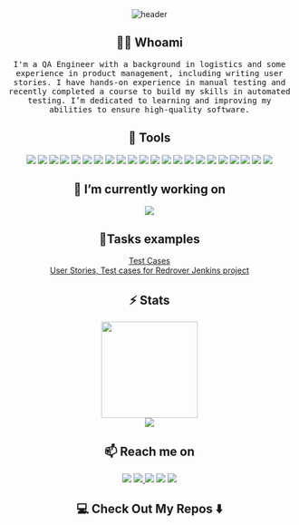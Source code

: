 <div align="center">
<div align="center">
  <img src="https://github.com/Nostalgeek23/Nostalgeek23/assets/49209427/85344059-d441-4876-ae3e-5d53d5a23897" alt="header"/>
</div>
  <h2 align="center"> 👨‍💻 Whoami</h2>
  <p align="center">
  <samp>I'm a QA Engineer with a background in logistics and some experience in product management, including writing user stories. I have hands-on experience in manual testing and recently completed a course to build my skills in automated testing. I’m dedicated to learning and improving my abilities to ensure high-quality software.
  </samp>
</p>

<h2>🔭 Tools </h2>
<div>
<img src="https://img.shields.io/badge/java-%23ED8B00.svg?style=for-the-badge&logo=openjdk&logoColor=white"/>
<img src="https://img.shields.io/badge/-selenium-%43B02A?style=for-the-badge&logo=selenium&logoColor=white"/>
<img src="https://img.shields.io/badge/Apache%20Maven-C71A36?style=for-the-badge&logo=Apache%20Maven&logoColor=white"/>
<img src="https://github.com/Nostalgeek23/Mysite/assets/49209427/d5aebbdd-5f7b-410c-82f5-e195dd7ba03d"/>
<img src="https://github.com/Nostalgeek23/Mysite/assets/49209427/bdfa3c76-351e-4375-b157-4db417aed7c9"/>
<img src="https://img.shields.io/badge/github-%23121011.svg?style=for-the-badge&logo=github&logoColor=white"/>
<img src="https://img.shields.io/badge/github%20actions-%232671E5.svg?style=for-the-badge&logo=githubactions&logoColor=white"/>
<img src="https://img.shields.io/badge/IntelliJIDEA-000000.svg?style=for-the-badge&logo=intellij-idea&logoColor=white"/>
<img src="https://img.shields.io/badge/docker-%230db7ed.svg?style=for-the-badge&logo=docker&logoColor=white"/>
<img src="https://img.shields.io/badge/css3-%231572B6.svg?style=for-the-badge&logo=css3&logoColor=white"/>
<img src="https://img.shields.io/badge/html5-%23E34F26.svg?style=for-the-badge&logo=html5&logoColor=white"/>
<img src="https://img.shields.io/badge/mysql-4479A1.svg?style=for-the-badge&logo=mysql&logoColor=white"/>
<img src="https://img.shields.io/badge/Postman-FF6C37?style=for-the-badge&logo=postman&logoColor=white"/>
<img src="https://img.shields.io/badge/Microsoft_Office-D83B01?style=for-the-badge&logo=microsoft-office&logoColor=white"/>
<img src="https://img.shields.io/badge/Android-3DDC84?style=for-the-badge&logo=android&logoColor=white"/>
<img src="https://img.shields.io/badge/Linux-FCC624?style=for-the-badge&logo=linux&logoColor=black"/>
<img src="https://img.shields.io/badge/confluence-%23172BF4.svg?style=for-the-badge&logo=confluence&logoColor=white"/>
<img src="https://img.shields.io/badge/jira-%230A0FFF.svg?style=for-the-badge&logo=jira&logoColor=white"/>
<img src="https://img.shields.io/badge/Notion-%23000000.svg?style=for-the-badge&logo=notion&logoColor=white"/>
<img src="https://img.shields.io/badge/Trello-%23026AA7.svg?style=for-the-badge&logo=Trello&logoColor=white"/>
<img src="https://img.shields.io/badge/wireguard-%2388171A.svg?style=for-the-badge&logo=wireguard&logoColor=white"/>
<img src="https://img.shields.io/badge/google-4285F4?style=for-the-badge&logo=google&logoColor=white"/>
</div>

<h2>💬 I’m currently working on </h2>
<a href="https://github.com/Nostalgeek23/LUMAJavaSeleniumTestNGAllure">
  <img src="https://github.com/Nostalgeek23/Mysite/assets/49209427/88cf2091-62bc-4aea-bbac-80fa69e51c17"/>
</a>

<h2>💼Tasks examples</h2>
<a href="https://drive.google.com/drive/folders/1mn83T9eqRCnac55SmsZByYygIFQ6NoL-?usp=sharing">
  Test Cases
</a><br>
<a href="https://drive.google.com/drive/folders/18lLGK8elatXnbkrglsbepv-nQo707F8G?usp=sharing">
  User Stories, Test cases for Redrover Jenkins project
</a>

<h2>⚡ Stats </h2>
<div align="center">
  <a href="https://cert.efset.org/xqCfR7"><img src="https://cdn.efset.org/efset-widget/img/v2/social-media/certificate/72.png" width="170" height="170"></a><br>
</div>

<div align="center">
    <img src="https://www.codewars.com/users/Nostalgeek23/badges/small"/>
</div>

<h2>📫 Reach me on </h2>
<a href="https://www.linkedin.com/in/eugene-tregubov/"><img src="https://img.shields.io/badge/linkedin-%230077B5.svg?style=for-the-badge&logo=linkedin&logoColor=white"/></a>
<a href="mailto:evrtreg@gmail.com"><img src="https://img.shields.io/badge/Gmail-D14836?style=for-the-badge&logo=gmail&logoColor=white"/>
<a href="https://t.me/Nstlgk"><img src="https://img.shields.io/badge/Telegram-2CA5E0?style=for-the-badge&logo=telegram&logoColor=white"/></a>
<a href="https://www.instagram.com/jecaaan/"><img src="https://img.shields.io/badge/Instagram-%23E4405F.svg?style=for-the-badge&logo=Instagram&logoColor=white"/></a>
<a href="https://discordapp.com/users/202932305675681792"><img src="https://img.shields.io/badge/Discord-%235865F2.svg?style=for-the-badge&logo=discord&logoColor=white"/></a>
<h2>💻 Check Out My Repos ⬇️ </h2>
</div>
<!--
**Nostalgeek23/Nostalgeek23** is a ✨ _special_ ✨ repository because its `README.md` (this file) appears on your GitHub profile.

Here are some ideas to get you started:

- 🔭 I’m currently working on ...
- 🌱 I’m currently learning ...
- 👯 I’m looking to collaborate on ...
- 🤔 I’m looking for help with ...
- 💬 Ask me about ...
- 📫 How to reach me: ...
- 😄 Pronouns: ...
- ⚡ Fun fact: ...📝
-->
